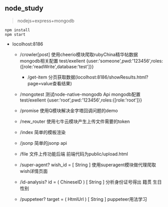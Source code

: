 ## node_study
> nodejs+express+mongodb

```
npm install 
npm start 
```

- locolhost:8186
	- /crowler[post] 使用cheerio模块爬取rubyChina精华帖数据  
	  mongodb相关配置 test/exellent {user:'someone',pwd:'123456',roles:{[role:'readWrite',database:'test']}}
		- /get-item 分页获取数据(locolhost:8186/showResults.html?page=value查看结果)

	- /mongotest 测试node-native-mongodb Api 
		mongodb配置 test/exellent {user:'root',pwd:'123456',roles:{[role:'root']}}

	- /promise 使用Q模块解决金字塔回调问题的demo 

	- /new_router 使用七牛云模块产生上传文件需要的token

	- /index 简单的模板渲染

	- /jsonp 简单的jsonp api

	- /file 文件上传功能后端 前端代码为public/upload.html

	- /super-agent? wish_id = [ String ] 使用superagent模块做代理爬取wish详情页面

	- /id-analysis? id = ( ChineseID ) [ String ] 分析身份证号得出 籍贯 生日 性别

	- /puppeteer? target = ( HtmlUrl ) [ String ] puppeteer用法学习